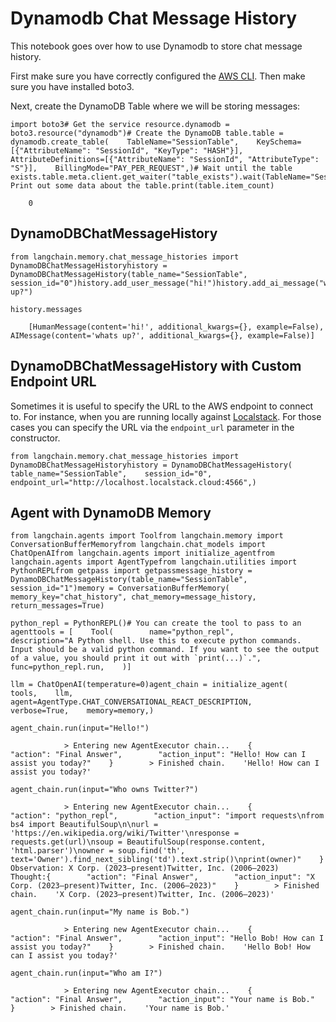 Dynamodb Chat Message History
=============================

This notebook goes over how to use Dynamodb to store chat message history.

First make sure you have correctly configured the [AWS CLI](https://docs.aws.amazon.com/cli/latest/userguide/cli-chap-configure.html). Then make sure you have installed boto3.

Next, create the DynamoDB Table where we will be storing messages:

    import boto3# Get the service resource.dynamodb = boto3.resource("dynamodb")# Create the DynamoDB table.table = dynamodb.create_table(    TableName="SessionTable",    KeySchema=[{"AttributeName": "SessionId", "KeyType": "HASH"}],    AttributeDefinitions=[{"AttributeName": "SessionId", "AttributeType": "S"}],    BillingMode="PAY_PER_REQUEST",)# Wait until the table exists.table.meta.client.get_waiter("table_exists").wait(TableName="SessionTable")# Print out some data about the table.print(table.item_count)

        0

DynamoDBChatMessageHistory[​](#dynamodbchatmessagehistory "Direct link to DynamoDBChatMessageHistory")
------------------------------------------------------------------------------------------------------

    from langchain.memory.chat_message_histories import DynamoDBChatMessageHistoryhistory = DynamoDBChatMessageHistory(table_name="SessionTable", session_id="0")history.add_user_message("hi!")history.add_ai_message("whats up?")

    history.messages

        [HumanMessage(content='hi!', additional_kwargs={}, example=False),     AIMessage(content='whats up?', additional_kwargs={}, example=False)]

DynamoDBChatMessageHistory with Custom Endpoint URL[​](#dynamodbchatmessagehistory-with-custom-endpoint-url "Direct link to DynamoDBChatMessageHistory with Custom Endpoint URL")
---------------------------------------------------------------------------------------------------------------------------------------------------------------------------------

Sometimes it is useful to specify the URL to the AWS endpoint to connect to. For instance, when you are running locally against [Localstack](https://localstack.cloud/). For those cases you can specify the URL via the `endpoint_url` parameter in the constructor.

    from langchain.memory.chat_message_histories import DynamoDBChatMessageHistoryhistory = DynamoDBChatMessageHistory(    table_name="SessionTable",    session_id="0",    endpoint_url="http://localhost.localstack.cloud:4566",)

Agent with DynamoDB Memory[​](#agent-with-dynamodb-memory "Direct link to Agent with DynamoDB Memory")
------------------------------------------------------------------------------------------------------

    from langchain.agents import Toolfrom langchain.memory import ConversationBufferMemoryfrom langchain.chat_models import ChatOpenAIfrom langchain.agents import initialize_agentfrom langchain.agents import AgentTypefrom langchain.utilities import PythonREPLfrom getpass import getpassmessage_history = DynamoDBChatMessageHistory(table_name="SessionTable", session_id="1")memory = ConversationBufferMemory(    memory_key="chat_history", chat_memory=message_history, return_messages=True)

    python_repl = PythonREPL()# You can create the tool to pass to an agenttools = [    Tool(        name="python_repl",        description="A Python shell. Use this to execute python commands. Input should be a valid python command. If you want to see the output of a value, you should print it out with `print(...)`.",        func=python_repl.run,    )]

    llm = ChatOpenAI(temperature=0)agent_chain = initialize_agent(    tools,    llm,    agent=AgentType.CHAT_CONVERSATIONAL_REACT_DESCRIPTION,    verbose=True,    memory=memory,)

    agent_chain.run(input="Hello!")

                > Entering new AgentExecutor chain...    {        "action": "Final Answer",        "action_input": "Hello! How can I assist you today?"    }        > Finished chain.    'Hello! How can I assist you today?'

    agent_chain.run(input="Who owns Twitter?")

                > Entering new AgentExecutor chain...    {        "action": "python_repl",        "action_input": "import requests\nfrom bs4 import BeautifulSoup\n\nurl = 'https://en.wikipedia.org/wiki/Twitter'\nresponse = requests.get(url)\nsoup = BeautifulSoup(response.content, 'html.parser')\nowner = soup.find('th', text='Owner').find_next_sibling('td').text.strip()\nprint(owner)"    }    Observation: X Corp. (2023–present)Twitter, Inc. (2006–2023)        Thought:{        "action": "Final Answer",        "action_input": "X Corp. (2023–present)Twitter, Inc. (2006–2023)"    }        > Finished chain.    'X Corp. (2023–present)Twitter, Inc. (2006–2023)'

    agent_chain.run(input="My name is Bob.")

                > Entering new AgentExecutor chain...    {        "action": "Final Answer",        "action_input": "Hello Bob! How can I assist you today?"    }        > Finished chain.    'Hello Bob! How can I assist you today?'

    agent_chain.run(input="Who am I?")

                > Entering new AgentExecutor chain...    {        "action": "Final Answer",        "action_input": "Your name is Bob."    }        > Finished chain.    'Your name is Bob.'